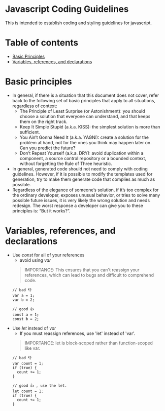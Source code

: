 # Javascript Coding Guidelines

This is intended to establish coding and styling guidelines for javascript.

# Table of contents
- [Basic Principles](#basic-principles)
- [Variables, references, and declarations](#variables,-references,-and-declarations)

# Basic principles
- In general, if there is a situation that this document does not cover, refer back to the following set of basic principles that apply to all situations, regardless of context:
    - The Principle of Least Surprise (or Astonishment): you should choose a solution that everyone can understand, and that keeps them on the right track.
  - Keep It Simple Stupid (a.k.a. KISS): the simplest solution is more than sufficient.
  - You Ain’t Gonna Need It (a.k.a. YAGNI): create a solution for the problem at hand, not for the ones you think may happen later on. Can you predict the future?
  - Don’t Repeat Yourself (a.k.a. DRY): avoid duplication within a component, a source control repository or a bounded context, without forgetting the Rule of Three heuristic.
- In general, generated code should not need to comply with coding guidelines. However, if it is possible to modify the templates used for generation, try to make them generate code that complies as much as possible.
- Regardless of the elegance of someone’s solution, if it’s too complex for the ordinary developer, exposes unusual behavior, or tries to solve many possible future issues, it is very likely the wrong solution and needs redesign. The worst response a developer can give you to these principles is: “But it works?”.

# Variables, references, and declarations
- Use *const* for all of your references
  - avoid using *var*
  > IMPORTANCE: This ensures that you can't reassign your references, which can lead to bugs and difficult to comprehend code.
  ```
  // bad 👎
  var a = 1;
  var b = 2;

  // good 👍
  const a = 1;
  const b = 2;
  ```
- Use *let* instead of *var*
  - If you must reassign references, use 'let' instead of 'var'.
  > IMPORTANCE: let is block-scoped rather than function-scoped like var.
  ```
  // bad 👎
  var count = 1;
  if (true) {
    count += 1;
  }

  // good 👍 , use the let.
  let count = 1;
  if (true) {
    count += 1;
  }
  ```
